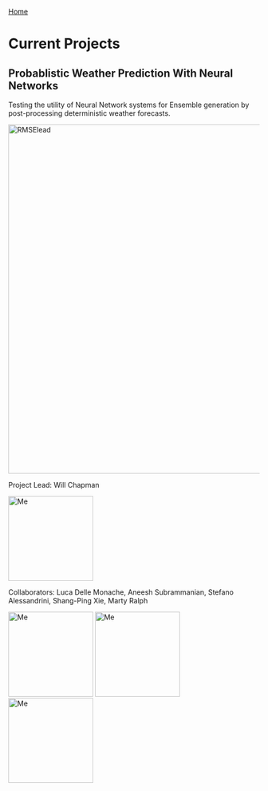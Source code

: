 [Home](https://willychap.github.io/)

# Current Projects

## Probablistic Weather Prediction With Neural Networks

Testing the utility of Neural Network systems for Ensemble generation by post-processing deterministic weather forecasts. 

<img src="http://willychap.github.io/research/images/RMSElead.png" alt="RMSElead" width="700"/>

Project Lead: Will Chapman

<img src="http://willychap.github.io/images/william_chapman_square.jpg" alt="Me" width="170"/>

Collaborators: Luca Delle Monache, Aneesh Subrammanian, Stefano Alessandrini, Shang-Ping Xie, Marty Ralph  

<img src="http://willychap.github.io/images/william_chapman_square.jpg" alt="Me" width="170"/> <img src="http://willychap.github.io/images/william_chapman_square.jpg" alt="Me" width="170"/> <img src="http://willychap.github.io/images/william_chapman_square.jpg" alt="Me" width="170"/>

